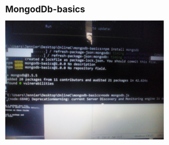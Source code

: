 # MongodDb-basics
<!--images-->
![i can't download and install mongodb locally so i installed it using npm in my terminal](img/mondb.jpg)